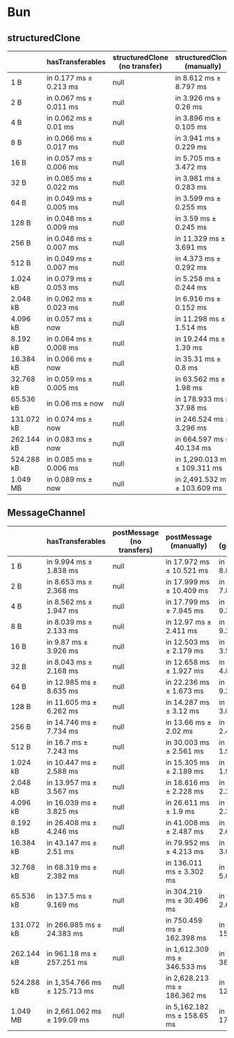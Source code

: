# Bun

## structuredClone

|            | hasTransferables       | structuredClone (no transfer) | structuredClone (manually)   | structuredClone (getTransferables) | structuredClone (getTransferable*) |
| ---------- | ---------------------- | ----------------------------- | ---------------------------- | ---------------------------------- | ---------------------------------- |
| 1 B        | in 0.177 ms ± 0.213 ms | null                          | in 8.612 ms ± 8.797 ms       | in 4.567 ms ± 0.544 ms             | in 4.428 ms ± 0.641 ms             |
| 2 B        | in 0.067 ms ± 0.011 ms | null                          | in 3.926 ms ± 0.26 ms        | in 4.022 ms ± 0.217 ms             | in 4.171 ms ± 0.19 ms              |
| 4 B        | in 0.062 ms ± 0.01 ms  | null                          | in 3.896 ms ± 0.105 ms       | in 4.023 ms ± 0.243 ms             | in 4.276 ms ± 0.402 ms             |
| 8 B        | in 0.066 ms ± 0.017 ms | null                          | in 3.941 ms ± 0.229 ms       | in 4.123 ms ± 0.387 ms             | in 14.261 ms ± 1.622 ms            |
| 16 B       | in 0.057 ms ± 0.006 ms | null                          | in 5.705 ms ± 3.472 ms       | in 4.272 ms ± 0.52 ms              | in 4.136 ms ± 0.385 ms             |
| 32 B       | in 0.065 ms ± 0.022 ms | null                          | in 3.981 ms ± 0.283 ms       | in 9.255 ms ± 10.716 ms            | in 13.392 ms ± 7.702 ms            |
| 64 B       | in 0.049 ms ± 0.005 ms | null                          | in 3.599 ms ± 0.255 ms       | in 3.628 ms ± 0.218 ms             | in 3.625 ms ± 0.179 ms             |
| 128 B      | in 0.048 ms ± 0.009 ms | null                          | in 3.59 ms ± 0.245 ms        | in 3.783 ms ± 0.352 ms             | in 3.755 ms ± 0.237 ms             |
| 256 B      | in 0.048 ms ± 0.007 ms | null                          | in 11.329 ms ± 3.691 ms      | in 4.21 ms ± 0.191 ms              | in 4.141 ms ± 0.161 ms             |
| 512 B      | in 0.049 ms ± 0.007 ms | null                          | in 4.373 ms ± 0.292 ms       | in 4.653 ms ± 0.197 ms             | in 7.29 ms ± 5.313 ms              |
| 1.024 kB   | in 0.079 ms ± 0.053 ms | null                          | in 5.258 ms ± 0.244 ms       | in 5.7 ms ± 0.176 ms               | in 6.028 ms ± 0.152 ms             |
| 2.048 kB   | in 0.062 ms ± 0.023 ms | null                          | in 6.916 ms ± 0.152 ms       | in 7.942 ms ± 0.172 ms             | in 9.698 ms ± 2.327 ms             |
| 4.096 kB   | in 0.057 ms ± now      | null                          | in 11.298 ms ± 1.514 ms      | in 13.021 ms ± 0.921 ms            | in 14.122 ms ± 0.312 ms            |
| 8.192 kB   | in 0.064 ms ± 0.008 ms | null                          | in 19.244 ms ± 1.39 ms       | in 24.665 ms ± 3.069 ms            | in 24.707 ms ± 0.833 ms            |
| 16.384 kB  | in 0.066 ms ± now      | null                          | in 35.31 ms ± 0.8 ms         | in 43.893 ms ± 3.291 ms            | in 46.507 ms ± 0.356 ms            |
| 32.768 kB  | in 0.059 ms ± 0.005 ms | null                          | in 63.562 ms ± 1.98 ms       | in 84.435 ms ± 5.82 ms             | in 91.532 ms ± 0.579 ms            |
| 65.536 kB  | in 0.06 ms ± now       | null                          | in 178.933 ms ± 37.98 ms     | in 156.626 ms ± 1.677 ms           | in 177.455 ms ± 1.03 ms            |
| 131.072 kB | in 0.074 ms ± now      | null                          | in 246.524 ms ± 3.296 ms     | in 309.475 ms ± 2.238 ms           | in 348.541 ms ± 0.885 ms           |
| 262.144 kB | in 0.083 ms ± now      | null                          | in 664.597 ms ± 40.134 ms    | in 887.908 ms ± 97.48 ms           | in 978.459 ms ± 140.983 ms         |
| 524.288 kB | in 0.085 ms ± 0.006 ms | null                          | in 1,290.013 ms ± 109.311 ms | in 1,510.199 ms ± 34.733 ms        | in 1,762.628 ms ± 72.074 ms        |
| 1.049 MB   | in 0.089 ms ± now      | null                          | in 2,491.532 ms ± 103.609 ms | in 2,921.253 ms ± 74.954 ms        | in 3,288.253 ms ± 98.218 ms        |

## MessageChannel

|            | hasTransferables             | postMessage (no transfers) | postMessage (manually)       | postMessage (getTransferable*) | postMessage (getTransferables) |
| ---------- | ---------------------------- | -------------------------- | ---------------------------- | ------------------------------ | ------------------------------ |
| 1 B        | in 9.994 ms ± 1.838 ms       | null                       | in 17.972 ms ± 10.521 ms     | in 19.056 ms ± 8.858 ms        | in 14.907 ms ± 2.502 ms        |
| 2 B        | in 8.653 ms ± 2.368 ms       | null                       | in 17.999 ms ± 10.409 ms     | in 18.765 ms ± 7.812 ms        | in 19.405 ms ± 10.932 ms       |
| 4 B        | in 8.562 ms ± 1.947 ms       | null                       | in 17.799 ms ± 7.945 ms      | in 18.991 ms ± 9.322 ms        | in 17.48 ms ± 7.832 ms         |
| 8 B        | in 8.039 ms ± 2.133 ms       | null                       | in 12.97 ms ± 2.411 ms       | in 17.524 ms ± 9.282 ms        | in 18.246 ms ± 9.579 ms        |
| 16 B       | in 9.87 ms ± 3.926 ms        | null                       | in 12.503 ms ± 2.179 ms      | in 15.928 ms ± 3.544 ms        | in 14.83 ms ± 3.566 ms         |
| 32 B       | in 8.043 ms ± 2.168 ms       | null                       | in 12.658 ms ± 1.927 ms      | in 19.603 ms ± 4.824 ms        | in 18.856 ms ± 11.914 ms       |
| 64 B       | in 12.985 ms ± 8.635 ms      | null                       | in 22.236 ms ± 1.673 ms      | in 27.866 ms ± 9.267 ms        | in 26.66 ms ± 6.327 ms         |
| 128 B      | in 11.605 ms ± 6.262 ms      | null                       | in 14.287 ms ± 3.12 ms       | in 15.249 ms ± 3.007 ms        | in 20.189 ms ± 9.075 ms        |
| 256 B      | in 14.746 ms ± 7.734 ms      | null                       | in 13.66 ms ± 2.02 ms        | in 14.608 ms ± 2.455 ms        | in 15.445 ms ± 1.701 ms        |
| 512 B      | in 16.7 ms ± 7.243 ms        | null                       | in 30.003 ms ± 2.561 ms      | in 30.111 ms ± 1.998 ms        | in 30.748 ms ± 2.095 ms        |
| 1.024 kB   | in 10.447 ms ± 2.588 ms      | null                       | in 15.305 ms ± 2.189 ms      | in 17.655 ms ± 1.956 ms        | in 17.111 ms ± 3.009 ms        |
| 2.048 kB   | in 13.957 ms ± 3.567 ms      | null                       | in 18.816 ms ± 2.228 ms      | in 21.031 ms ± 2.252 ms        | in 20.531 ms ± 2.365 ms        |
| 4.096 kB   | in 16.039 ms ± 3.825 ms      | null                       | in 26.611 ms ± 1.9 ms        | in 30.065 ms ± 2.381 ms        | in 29.658 ms ± 3.332 ms        |
| 8.192 kB   | in 26.408 ms ± 4.246 ms      | null                       | in 41.008 ms ± 2.487 ms      | in 47.561 ms ± 2.653 ms        | in 45.878 ms ± 1.694 ms        |
| 16.384 kB  | in 43.147 ms ± 2.51 ms       | null                       | in 79.952 ms ± 4.213 ms      | in 91.47 ms ± 3.082 ms         | in 89.325 ms ± 1.554 ms        |
| 32.768 kB  | in 68.319 ms ± 2.382 ms      | null                       | in 136.011 ms ± 3.302 ms     | in 173.422 ms ± 5.049 ms       | in 155.039 ms ± 7.014 ms       |
| 65.536 kB  | in 137.5 ms ± 9.169 ms       | null                       | in 304.219 ms ± 30.496 ms    | in 308.449 ms ± 2.685 ms       | in 287.958 ms ± 2.377 ms       |
| 131.072 kB | in 266.985 ms ± 24.383 ms    | null                       | in 750.459 ms ± 162.398 ms   | in 863.898 ms ± 151.093 ms     | in 829.269 ms ± 165.644 ms     |
| 262.144 kB | in 961.18 ms ± 257.251 ms    | null                       | in 1,612.309 ms ± 346.533 ms | in 1,874.013 ms ± 381.601 ms   | in 1,867.291 ms ± 371.039 ms   |
| 524.288 kB | in 1,354.766 ms ± 125.713 ms | null                       | in 2,628.213 ms ± 186.362 ms | in 3,161.569 ms ± 120.116 ms   | in 3,087.306 ms ± 272.67 ms    |
| 1.049 MB   | in 2,661.062 ms ± 199.09 ms  | null                       | in 5,162.182 ms ± 158.65 ms  | in 6,027.331 ms ± 175.773 ms   | in 5,868.065 ms ± 130.056 ms   |